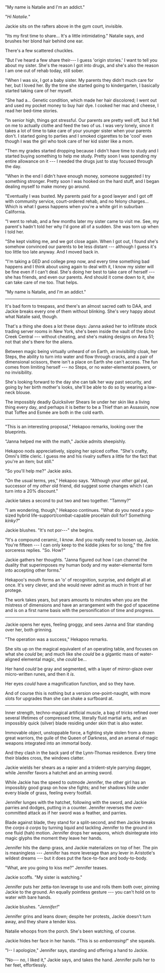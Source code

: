 "My name is Natalie and I'm an addict."

"_Hi Natalie._"

Jackie sits on the rafters above in the gym court, invisible.

"Its my first time to share... It's a little intimidating." Natalie says, and brushes her
blond hair behind one ear.

There's a few scattered chuckles.

"But I've heard a few share their--- I guess 'origin stories.' I want
to tell you about my sister. She's the reason I got into drugs, and she's
also the reason I am one out of rehab today, still sober.

"When I was six, I got a baby sister. My parents they didn't much care
for her, but I loved her. By the time she started going to kindergarten,
I basically started taking care of her myself.

"She had a... Genetic condition, which made her hair discolored; I went out
and used my pocket money to buy hair dye. I cooked her mac and cheese, I read
her bed-time stories.

"In senior high, things got stressful. Our parents are pretty well off, but it
fell on me to actually clothe and feed the two of us. I was very lonely, since
it takes a lot of time to take care of your younger sister when your parents 
don't. I started going to parties and I smoked cigarettes to be 'cool'
even though I was the girl who took care of her kid sister like a mom.

"Then my grades started dropping because I didn't have time to study and I
started buying something to help me study. Pretty soon I was spending my entire
allowance on it --- I needed the drugs just to stay focused through the day.

"When in the end I didn't have enough money, someone suggested I try something
stronger. Pretty soon I was hooked on the hard stuff, and I began dealing myself to
make money go around.

"Eventually I was busted. My parents paid for a good lawyer and I
got off with community service, court-ordered rehab, and no felony charges...
Which is what I guess happens when you're a white girl in suburban California.

"I went to rehab, and a few months later my sister came to visit me. See,
my parent's hadn't told her why I'd gone all of a sudden. She was torn up
when I told her.

"She kept visiting me, and we got close again. When I got out, I found she's
somehow convinced our parents to be less distant --- although I guess
it's too little too late anyway. And I moved back in. 

"I'm taking a GED and college prep now, and every time something bad happens
and I think about using again to deal with it, I know my sister will be fine
even if I can't deal. She's doing her best to take care of herself --- she has
friends, and even our parents. And should it come down to it, she can take care
of me too. That helps.

"My name is Natalie, and I'm an addict."

----

It's bad form to trespass, and there's an almost sacred oath to DAA, and Jackie
breaks every one of them without blinking. She's very happy about what Natalie said, though.

That's a thing she does a lot these days: Janna asked her to infiltrate stock trading server
rooms in New York, she's been inside the vault of the Echo Creek Central --- without cheating,
and she's making designs on Area 51; not that she's there for the aliens.

Between magic being virtually unheard of on Earth, an invisibility cloak, her Steps,
the ability to turn into water and flow through cracks, and a pair of dimensional
scissors, there isn't a place on Earth she can't access. The fun comes from limiting herself
--- no Steps, or no water-elemental powers, or no invisibility.

She's looking forward to the day she can talk her way past security, and going by
her birth mother's looks, she'll be able to do so by wearing a low-neck blouse.

The impossibly deadly Quicksilver Shears lie under her skin like a living thing
every day, and perhaps it is better to be a Thief than an Assassin, now that Toffee and
Esmée are both in the cold earth.

----

"This is an interesting proposal," Hekapoo remarks, looking over the blueprints.

"Janna helped me with the math," Jackie admits sheepishly.

Hekapoo nods appreciatively, sipping her spiced coffee. "She's crafty, Omni's little cleric.
I guess me and his rivalry suffers a little for the fact that you're an item; but still."

"So you'll help me?" Jackie asks.

"On the usual terms, yes," Hekapoo says. "Although your _other_ gal pal, successor of my
_other_ old friend, did suggest some changes which I can turn into a 20% discount."

Jackie takes a second to put two and two together. "Tammy?"

"I am wondering, though," Hekapoo continues. "What do you _need_ a you-sized hybrid life-support/combat-capable
procelain doll for? Something _kinky?_"

Jackie blushes. "It's not por---" she begins.

"It's a compound ceramic, I _know_. And you really need to loosen up, Jackie. You're fifteen --- I can only
keep to the kiddie jokes for so long," the fire sorceress replies. "So. How?"

Jackie gathers her thoughts. "Janna figured out how I can channel the duality that superimposes my human body
and my water-elemental form into accepting other forms."

Hekapoo's mouth forms an 'o' of recognition, surprise, and delight all at once. It's very clever, and
she would never admit as much in front of her protege.

The work takes years, but years amounts to minutes when you are the mistress of dimensions and
have an arrangement with the god of spacetime and is on a first name basis with the personification
of time and progress.

----

Jackie opens her eyes, feeling groggy, and sees Janna and Star standing over her, both grinning.

"The operation was a success," Hekapoo remarks.

She sits up on the magical equivalent of an operating table, and focuses on what she _could_ be; and
much like she _could_ be a gigantic mass of water-aligned elemental magic, she _could_ be...

Her hand _could_ be gray and segmented, with a layer of mirror-glaze over micro-written runes, and then it _is_.

Her eyes _could_ have a magnification function, and so they have.

And of course this is nothing but a version one-point-naught, with more slots for upgrades than she
can shake a surfboard at.

----

Inner strength, techno-magical artificial muscle, a bag of tricks refined over several lifetimes of
compressed time, literally fluid martial arts, and an impossibly quick (silver) blade residing under
skin that is also water.

Immovable object, unstoppable force, a fighting style stolen from a dozen great warriors, the guile of
the Queen of Darkness, and an arsenal of magic weapons integrated into an immortal body.

And they clash in the back yard of the Lynn-Thomas residence. Every time their blades cross, the windows
clatter.

Jackie wields her shears as a rapier and a trident-style parrying dagger,
while Jennifer favors a hatchet and an arming sword.

While Jackie has the speed to outmode Jennifer, the other girl has an impossibly good grasp on how she fights;
and her shadows hide under every blade of grass, feeling every footfall.

Jennifer lunges with the hatchet, following with the sword, and Jackie parries and dodges, putting in
a counter. Jennifer reverses the over-committed attack as if her sword was a feather, and parries.

Blade against blade, they stand for a split-second, and then Jackie breaks the _corps à corps_ by
turning liquid and tackling Jennifer to the ground in one fluid (hah) motion. Jennifer drops her weapons,
which disintegrate into magic glyphs the moment they leave her hands.

Jennifer hits the damp grass, and Jackie materializes on top of her. The pin is meaningless --- Jennifer
has more leverage than any lever in Aristotle's wildest dreams --- but it does put the face-to-face and
body-to-body.

"What, are you going to kiss me?" Jennifer teases.

Jackie scoffs. "My sister is watching."

Jennifer puts her zetta-ton leverage to use and rolls them both over, pinning Jackie to the ground. An
equally pointless gesture --- you can't hold on to water with bare hands.

Jackie blushes. "_Jennifer!_"

Jennifer grins and leans down; despite her protests, Jackie doesn't turn away, and they share a tender
kiss.

Natalie whoops from the porch. She's been watching, of course.

Jackie hides her face in her hands. "This is so _embarrasing!_" she squeals.

"I-- I apologize," Jennifer says, standing and offering a hand to Jackie.

"No--- no, I liked it," Jackie says, and takes the hand. Jennifer pulls her to her feet, effortlessly.
